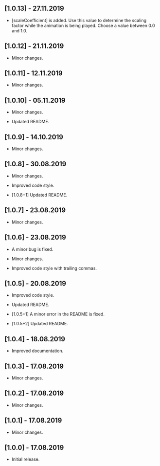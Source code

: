 ## [1.0.13] - 27.11.2019

* [scaleCoefficient] is added. Use this value to determine the scaling factor while the animation is being played. Choose a value between 0.0 and 1.0.

## [1.0.12] - 21.11.2019

* Minor changes.

## [1.0.11] - 12.11.2019

* Minor changes.

## [1.0.10] - 05.11.2019

* Minor changes.

* Updated README.

## [1.0.9] - 14.10.2019

* Minor changes.

## [1.0.8] - 30.08.2019

* Minor changes.

* Improved code style.

* [1.0.8+1] Updated README.

## [1.0.7] - 23.08.2019

* Minor changes.

## [1.0.6] - 23.08.2019

* A minor bug is fixed.

* Minor changes.

* Improved code style with trailing commas.

## [1.0.5] - 20.08.2019

* Improved code style.

* Updated README.

* [1.0.5+1] A minor error in the README is fixed.

* [1.0.5+2] Updated README.

## [1.0.4] - 18.08.2019

* Improved documentation.

## [1.0.3] - 17.08.2019

* Minor changes.

## [1.0.2] - 17.08.2019

* Minor changes.

## [1.0.1] - 17.08.2019

* Minor changes.

## [1.0.0] - 17.08.2019

* Initial release.
